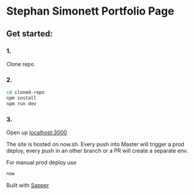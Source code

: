 # Stephan Simonett Portfolio Page

## Get started:

### 1.
Clone repo

### 2. 
```bash
cd cloned-repo
npm install
npm run dev
```
### 3.
Open up [localhost:3000](http://localhost:3000)

The site is hosted on now.sh. Every push into Master will trigger a prod deploy, every push in an other branch or a PR will create a separate env.

For manual prod deploy use

```bash
now
```

Built with [Sapper](https://github.com/sveltejs/sapper)